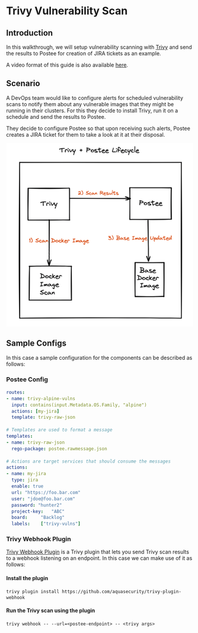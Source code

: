 # Trivy Vulnerability Scan

## Introduction
In this walkthrough, we will setup vulnerability scanning with [Trivy](https://github.com/aquasecurity/trivy) and send the results to Postee for creation of JIRA tickets as an example.

A video format of this guide is also available [here](https://youtu.be/HZ5Z8jAVH8w?t=420).

## Scenario
A DevOps team would like to configure alerts for scheduled vulnerability scans to notify them about any vulnerable images that they might be running in their clusters. For this they decide to install Trivy, run it on a schedule and send the results to Postee.

They decide to configure Postee so that upon receiving such alerts, Postee creates a JIRA ticket for them to take a look at it at their disposal.

![img.png](../img/trivy-postee.png)

## Sample Configs
In this case a sample configuration for the components can be described as follows:

### Postee Config
```yaml
routes:
- name: trivy-alpine-vulns
  input: contains(input.Metadata.OS.Family, "alpine")
  actions: [my-jira]
  template: trivy-raw-json

# Templates are used to format a message
templates:
- name: trivy-raw-json
  rego-package: postee.rawmessage.json

# Actions are target services that should consume the messages
actions:
- name: my-jira
  type: jira
  enable: true
  url: "https://foo.bar.com"
  user: "jdoe@foo.bar.com"
  password: "hunter2"
  project-key:   "ABC"
  board:     "Backlog"
  labels:    ["trivy-vulns"]
```

### Trivy Webhook Plugin
[Trivy Webhook Plugin](https://github.com/aquasecurity/trivy-plugin-webhook) is a Trivy plugin that lets you send Trivy scan results to a webhook listening on an endpoint. In this case we can make use of it as follows:

#### Install the plugin
```shell
trivy plugin install https://github.com/aquasecurity/trivy-plugin-webhook
```

#### Run the Trivy scan using the plugin
```shell
trivy webhook -- --url=<postee-endpoint> -- <trivy args>
```